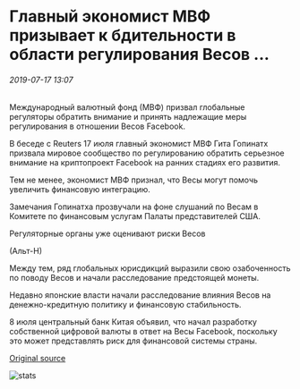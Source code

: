 # Главный экономист МВФ призывает к бдительности в области регулирования Весов ...

###### 2019-07-17 13:07

Международный валютный фонд (МВФ) призвал глобальные регуляторы обратить внимание и принять надлежащие меры регулирования в отношении Весов Facebook.

В беседе с Reuters 17 июля главный экономист МВФ Гита Гопинатх призвала мировое сообщество по регулированию обратить серьезное внимание на криптопроект Facebook на ранних стадиях его развития.

Тем не менее, экономист МВФ признал, что Весы могут помочь увеличить финансовую интеграцию.

Замечания Гопинатха прозвучали на фоне слушаний по Весам в Комитете по финансовым услугам Палаты представителей США.

Регуляторные органы уже оценивают риски Весов

(Альт-Н)

Между тем, ряд глобальных юрисдикций выразили свою озабоченность по поводу Весов и начали расследование предстоящей монеты.

Недавно японские власти начали расследование влияния Весов на денежно-кредитную политику и финансовую стабильность.

8 июля центральный банк Китая объявил, что начал разработку собственной цифровой валюты в ответ на Весы Facebook, поскольку это может представлять риск для финансовой системы страны.

[Original source](https://cointelegraph.com/news/imf-chief-economist-urges-regulatory-vigilance-on-libra)

![stats](https://c.statcounter.com/11760860/0/a89fa40b/1/ "stats")